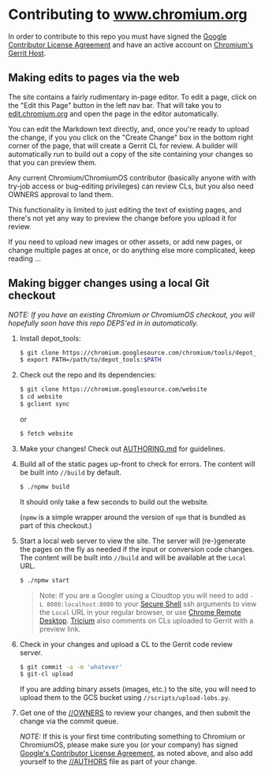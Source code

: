 # Contributing to www.chromium.org

In order to contribute to this repo you must have signed the
[Google Contributor License Agreement](https://cla.developers.google.com/clas)
and have an active account on
[Chromium's Gerrit Host](https://chromium-review.googlesource.com).

## Making edits to pages via the web

The site contains a fairly rudimentary in-page editor. To edit a page,
click on the "Edit this Page" button in the left nav bar. That will take
you to [edit.chromium.org](https://edit.chromium.org/edit?repo=chromium/website/main)
and open the page in the editor automatically.

You can edit the Markdown text directly, and, once you're ready to upload
the change, if you you click on the "Create Change" box in the bottom right
corner of the page, that will create a Gerrit CL for review. A builder
will automatically run to build out a copy of the site containing your
changes so that you can preview them.

Any current Chromium/ChromiumOS contributor (basically anyone with with
try-job access or bug-editing privileges) can review CLs, but you also
need OWNERS approval to land them.

This functionality is limited to just editing the text of existing pages,
and there's not yet any way to preview the change before you upload it
for review.

If you need to upload new images or other assets, or add new pages, or
change multiple pages at once, or do anything else more complicated,
keep reading ...

## Making bigger changes using a local Git checkout

*NOTE: If you have an existing Chromium or ChromiumOS checkout, you will
hopefully soon have this repo DEPS'ed in in automatically.*

1.  Install depot_tools:

    ```bash
    $ git clone https://chromium.googlesource.com/chromium/tools/depot_tools.git
    $ export PATH=/path/to/depot_tools:$PATH
    ```

2. Check out the repo and its dependencies:

    ```bash
    $ git clone https://chromium.googlesource.com/website
    $ cd website
    $ gclient sync
    ```

    or

    ```bash
    $ fetch website
    ```

3.  Make your changes! Check out [AUTHORING.md](AUTHORING.md) for guidelines.

4.  Build all of the static pages up-front to check for errors.
    The content will be built into `//build` by default.

    ```bash
    $ ./npmw build
    ```

    It should only take a few seconds to build out the website.

    (`npmw` is a simple wrapper around the version of `npm` that is bundled
    as part of this checkout.)

5.  Start a local web server to view the site. The server will (re-)generate
    the pages on the fly as needed if the input or conversion code changes.
    The content will be built into `//build` and will be available at the
    `Local` URL.

    ```bash
    $ ./npmw start
    ```

    > Note: If you are a Googler using a Cloudtop you will need to add `-L
    > 8080:localhost:8080` to your
    > [Secure Shell](https://chromewebstore.google.com/detail/secure-shell/iodihamcpbpeioajjeobimgagajmlibd)
    > ssh arguments to view the `Local` URL in your regular browser, or use
    > [Chrome Remote Desktop](https://remotedesktop.corp.google.com/).
    > [Tricium](https://chromium.googlesource.com/infra/infra/+/main/go/src/infra/tricium/README.md)
    > also comments on CLs uploaded to Gerrit with a preview link.

6.  Check in your changes and upload a CL to the Gerrit code review server.

    ```bash
    $ git commit -a -m 'whatever'
    $ git-cl upload
    ```

    If you are adding binary assets (images, etc.) to the site, you will
    need to upload them to the GCS bucket using `//scripts/upload-lobs.py`.

7.  Get one of the [//OWNERS](../OWNERS) to review your changes, and then
    submit the change via the commit queue.

    *NOTE:* If this is your first time contributing something to Chromium
    or ChromiumOS, please make sure you (or your company) has signed
    [Google's Contributor License Agreement](https://cla.developers.google.com/),
    as noted above, and also add yourself to the [//AUTHORS](../AUTHORS) file
    as part of your change.
